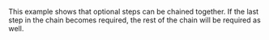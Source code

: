 This example shows that optional steps can be chained together.
If the last step in the chain becomes required, the rest of the chain will be required as well.
